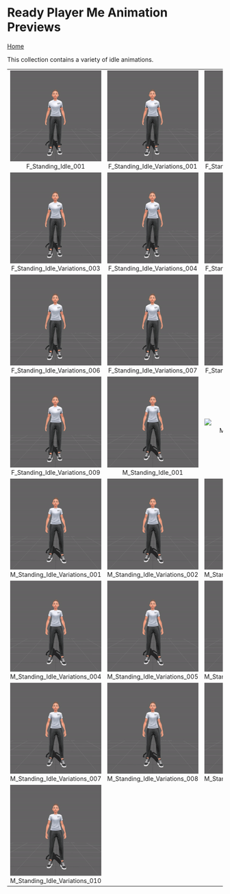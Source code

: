 # Ready Player Me Animation Previews

[Home](../../../README.md)

This collection contains a variety of idle animations.

<table style="width: 100%; table-layout: fixed;">
<tr>
<td style="width: 33%;">
<img src="..\..\gif\idle\F_Standing_Idle_001.gif" style="width:100%">
<div class="caption" align=middle> F_Standing_Idle_001</div>
</td>
<td style="width: 33%;">
<img src="..\..\gif\idle\F_Standing_Idle_Variations_001.gif" style="width:100%">
<div class="caption" align=middle> F_Standing_Idle_Variations_001</div>
</td>
<td style="width: 33%;">
<img src="..\..\gif\idle\F_Standing_Idle_Variations_002.gif" style="width:100%">
<div class="caption" align=middle> F_Standing_Idle_Variations_002</div>
</td>
</tr>
<tr>
<td style="width: 33%;">
<img src="..\..\gif\idle\F_Standing_Idle_Variations_003.gif" style="width:100%">
<div class="caption" align=middle> F_Standing_Idle_Variations_003</div>
</td>
<td style="width: 33%;">
<img src="..\..\gif\idle\F_Standing_Idle_Variations_004.gif" style="width:100%">
<div class="caption" align=middle> F_Standing_Idle_Variations_004</div>
</td>
<td style="width: 33%;">
<img src="..\..\gif\idle\F_Standing_Idle_Variations_005.gif" style="width:100%">
<div class="caption" align=middle> F_Standing_Idle_Variations_005</div>
</td>
</tr>
<tr>
<td style="width: 33%;">
<img src="..\..\gif\idle\F_Standing_Idle_Variations_006.gif" style="width:100%">
<div class="caption" align=middle> F_Standing_Idle_Variations_006</div>
</td>
<td style="width: 33%;">
<img src="..\..\gif\idle\F_Standing_Idle_Variations_007.gif" style="width:100%">
<div class="caption" align=middle> F_Standing_Idle_Variations_007</div>
</td>
<td style="width: 33%;">
<img src="..\..\gif\idle\F_Standing_Idle_Variations_008.gif" style="width:100%">
<div class="caption" align=middle> F_Standing_Idle_Variations_008</div>
</td>
</tr>
<tr>
<td style="width: 33%;">
<img src="..\..\gif\idle\F_Standing_Idle_Variations_009.gif" style="width:100%">
<div class="caption" align=middle> F_Standing_Idle_Variations_009</div>
</td>
<td style="width: 33%;">
<img src="..\..\gif\idle\M_Standing_Idle_001.gif" style="width:100%">
<div class="caption" align=middle> M_Standing_Idle_001</div>
</td>
<td style="width: 33%;">
<img src="..\..\gif\idle\M_Standing_Idle_002.gif" style="width:100%">
<div class="caption" align=middle> M_Standing_Idle_002</div>
</td>
</tr>
<tr>
<td style="width: 33%;">
<img src="..\..\gif\idle\M_Standing_Idle_Variations_001.gif" style="width:100%">
<div class="caption" align=middle> M_Standing_Idle_Variations_001</div>
</td>
<td style="width: 33%;">
<img src="..\..\gif\idle\M_Standing_Idle_Variations_002.gif" style="width:100%">
<div class="caption" align=middle> M_Standing_Idle_Variations_002</div>
</td>
<td style="width: 33%;">
<img src="..\..\gif\idle\M_Standing_Idle_Variations_003.gif" style="width:100%">
<div class="caption" align=middle> M_Standing_Idle_Variations_003</div>
</td>
</tr>
<tr>
<td style="width: 33%;">
<img src="..\..\gif\idle\M_Standing_Idle_Variations_004.gif" style="width:100%">
<div class="caption" align=middle> M_Standing_Idle_Variations_004</div>
</td>
<td style="width: 33%;">
<img src="..\..\gif\idle\M_Standing_Idle_Variations_005.gif" style="width:100%">
<div class="caption" align=middle> M_Standing_Idle_Variations_005</div>
</td>
<td style="width: 33%;">
<img src="..\..\gif\idle\M_Standing_Idle_Variations_006.gif" style="width:100%">
<div class="caption" align=middle> M_Standing_Idle_Variations_006</div>
</td>
</tr>
<tr>
<td style="width: 33%;">
<img src="..\..\gif\idle\M_Standing_Idle_Variations_007.gif" style="width:100%">
<div class="caption" align=middle> M_Standing_Idle_Variations_007</div>
</td>
<td style="width: 33%;">
<img src="..\..\gif\idle\M_Standing_Idle_Variations_008.gif" style="width:100%">
<div class="caption" align=middle> M_Standing_Idle_Variations_008</div>
</td>
<td style="width: 33%;">
<img src="..\..\gif\idle\M_Standing_Idle_Variations_009.gif" style="width:100%">
<div class="caption" align=middle> M_Standing_Idle_Variations_009</div>
</td>
</tr>
<tr>
<td style="width: 33%;">
<img src="..\..\gif\idle\M_Standing_Idle_Variations_010.gif" style="width:100%">
<div class="caption" align=middle> M_Standing_Idle_Variations_010</div>
</td>
</tr>
</table>
